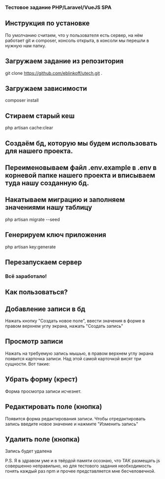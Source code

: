 ### Тестовое задание PHP/Laravel/VueJS SPA

<h2>Инструкция по установке</h2>

По умолчанию считаем, что у пользователя есть сервер, на нём работает git и composer, консоль открыта, в консоли мы перешли в нужную нам папку.

## Загружаем задание из репозитория

git clone https://github.com/eblinkoff/utech.git .

## Загружаем зависимости

composer install

## Стираем старый кеш

php artisan cache:clear

## Создаём бд, которую мы будем использовать для нашего проекта.
## Переименовываем файл .env.example в .env в корневой папке нашего проекта и вписываем туда нашу созданную бд.

## Накатываем миграцию и заполняем значениями нашу таблицу

php artisan migrate --seed

## Генерируем ключ приложения

php artisan key:generate

## Перезапускаем сервер

### Всё заработало!


<h2>Как пользоваться?</h2>

## Добавление записи в бд

Нажать кнопку "Создать новое поле", ввести значения в форме в правом верхнем углу экрана, нажать "Создать запись"

## Просмотр записи

Нажать на требуемую запись мышью, в правом верхнем углу экрана появится карточка записи. Над этой самой карточкой висят три сущности. Вот такие:

## Убрать форму (крест)

Форма просмотра записи исчезнет.

## Редактировать поле (кнопка)

Появится форма редактирования записи. Чтобы отредактировать запись введите новое значение и нажмите "Изменить запись"

## Удалить поле (кнопка)

Запись будет удалена

P.S. Я в здравом уме и в твёрдой памяти осознаю, что ТАК размещать js совершенно неправильно, но для тестового задания необходимость гонять каждый раз npm и прочее представляется мне бесчеловечной.